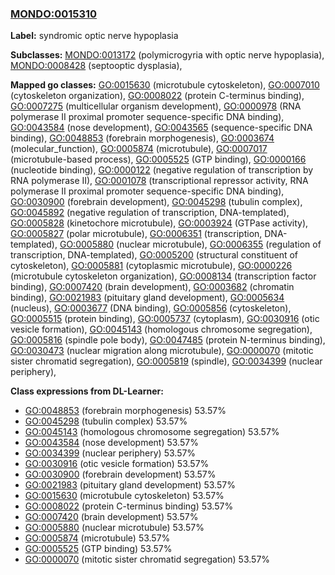 
### [MONDO:0015310](http://purl.obolibrary.org/obo/MONDO_0015310)
**Label:** syndromic optic nerve hypoplasia

**Subclasses:** [MONDO:0013172](http://purl.obolibrary.org/obo/MONDO_0013172) (polymicrogyria with optic nerve hypoplasia), [MONDO:0008428](http://purl.obolibrary.org/obo/MONDO_0008428) (septooptic dysplasia), 

**Mapped go classes:** [GO:0015630](http://purl.obolibrary.org/obo/GO_0015630) (microtubule cytoskeleton), [GO:0007010](http://purl.obolibrary.org/obo/GO_0007010) (cytoskeleton organization), [GO:0008022](http://purl.obolibrary.org/obo/GO_0008022) (protein C-terminus binding), [GO:0007275](http://purl.obolibrary.org/obo/GO_0007275) (multicellular organism development), [GO:0000978](http://purl.obolibrary.org/obo/GO_0000978) (RNA polymerase II proximal promoter sequence-specific DNA binding), [GO:0043584](http://purl.obolibrary.org/obo/GO_0043584) (nose development), [GO:0043565](http://purl.obolibrary.org/obo/GO_0043565) (sequence-specific DNA binding), [GO:0048853](http://purl.obolibrary.org/obo/GO_0048853) (forebrain morphogenesis), [GO:0003674](http://purl.obolibrary.org/obo/GO_0003674) (molecular_function), [GO:0005874](http://purl.obolibrary.org/obo/GO_0005874) (microtubule), [GO:0007017](http://purl.obolibrary.org/obo/GO_0007017) (microtubule-based process), [GO:0005525](http://purl.obolibrary.org/obo/GO_0005525) (GTP binding), [GO:0000166](http://purl.obolibrary.org/obo/GO_0000166) (nucleotide binding), [GO:0000122](http://purl.obolibrary.org/obo/GO_0000122) (negative regulation of transcription by RNA polymerase II), [GO:0001078](http://purl.obolibrary.org/obo/GO_0001078) (transcriptional repressor activity, RNA polymerase II proximal promoter sequence-specific DNA binding), [GO:0030900](http://purl.obolibrary.org/obo/GO_0030900) (forebrain development), [GO:0045298](http://purl.obolibrary.org/obo/GO_0045298) (tubulin complex), [GO:0045892](http://purl.obolibrary.org/obo/GO_0045892) (negative regulation of transcription, DNA-templated), [GO:0005828](http://purl.obolibrary.org/obo/GO_0005828) (kinetochore microtubule), [GO:0003924](http://purl.obolibrary.org/obo/GO_0003924) (GTPase activity), [GO:0005827](http://purl.obolibrary.org/obo/GO_0005827) (polar microtubule), [GO:0006351](http://purl.obolibrary.org/obo/GO_0006351) (transcription, DNA-templated), [GO:0005880](http://purl.obolibrary.org/obo/GO_0005880) (nuclear microtubule), [GO:0006355](http://purl.obolibrary.org/obo/GO_0006355) (regulation of transcription, DNA-templated), [GO:0005200](http://purl.obolibrary.org/obo/GO_0005200) (structural constituent of cytoskeleton), [GO:0005881](http://purl.obolibrary.org/obo/GO_0005881) (cytoplasmic microtubule), [GO:0000226](http://purl.obolibrary.org/obo/GO_0000226) (microtubule cytoskeleton organization), [GO:0008134](http://purl.obolibrary.org/obo/GO_0008134) (transcription factor binding), [GO:0007420](http://purl.obolibrary.org/obo/GO_0007420) (brain development), [GO:0003682](http://purl.obolibrary.org/obo/GO_0003682) (chromatin binding), [GO:0021983](http://purl.obolibrary.org/obo/GO_0021983) (pituitary gland development), [GO:0005634](http://purl.obolibrary.org/obo/GO_0005634) (nucleus), [GO:0003677](http://purl.obolibrary.org/obo/GO_0003677) (DNA binding), [GO:0005856](http://purl.obolibrary.org/obo/GO_0005856) (cytoskeleton), [GO:0005515](http://purl.obolibrary.org/obo/GO_0005515) (protein binding), [GO:0005737](http://purl.obolibrary.org/obo/GO_0005737) (cytoplasm), [GO:0030916](http://purl.obolibrary.org/obo/GO_0030916) (otic vesicle formation), [GO:0045143](http://purl.obolibrary.org/obo/GO_0045143) (homologous chromosome segregation), [GO:0005816](http://purl.obolibrary.org/obo/GO_0005816) (spindle pole body), [GO:0047485](http://purl.obolibrary.org/obo/GO_0047485) (protein N-terminus binding), [GO:0030473](http://purl.obolibrary.org/obo/GO_0030473) (nuclear migration along microtubule), [GO:0000070](http://purl.obolibrary.org/obo/GO_0000070) (mitotic sister chromatid segregation), [GO:0005819](http://purl.obolibrary.org/obo/GO_0005819) (spindle), [GO:0034399](http://purl.obolibrary.org/obo/GO_0034399) (nuclear periphery), 

**Class expressions from DL-Learner:**

- [GO:0048853](http://purl.obolibrary.org/obo/GO_0048853) (forebrain morphogenesis) 53.57%
- [GO:0045298](http://purl.obolibrary.org/obo/GO_0045298) (tubulin complex) 53.57%
- [GO:0045143](http://purl.obolibrary.org/obo/GO_0045143) (homologous chromosome segregation) 53.57%
- [GO:0043584](http://purl.obolibrary.org/obo/GO_0043584) (nose development) 53.57%
- [GO:0034399](http://purl.obolibrary.org/obo/GO_0034399) (nuclear periphery) 53.57%
- [GO:0030916](http://purl.obolibrary.org/obo/GO_0030916) (otic vesicle formation) 53.57%
- [GO:0030900](http://purl.obolibrary.org/obo/GO_0030900) (forebrain development) 53.57%
- [GO:0021983](http://purl.obolibrary.org/obo/GO_0021983) (pituitary gland development) 53.57%
- [GO:0015630](http://purl.obolibrary.org/obo/GO_0015630) (microtubule cytoskeleton) 53.57%
- [GO:0008022](http://purl.obolibrary.org/obo/GO_0008022) (protein C-terminus binding) 53.57%
- [GO:0007420](http://purl.obolibrary.org/obo/GO_0007420) (brain development) 53.57%
- [GO:0005880](http://purl.obolibrary.org/obo/GO_0005880) (nuclear microtubule) 53.57%
- [GO:0005874](http://purl.obolibrary.org/obo/GO_0005874) (microtubule) 53.57%
- [GO:0005525](http://purl.obolibrary.org/obo/GO_0005525) (GTP binding) 53.57%
- [GO:0000070](http://purl.obolibrary.org/obo/GO_0000070) (mitotic sister chromatid segregation) 53.57%


